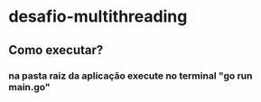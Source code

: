 # desafio-multithreading

## Como executar?
### na pasta raiz da aplicação execute no terminal "go run main.go"
